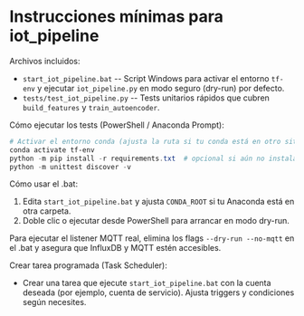 # Instrucciones mínimas para iot_pipeline

Archivos incluidos:

- `start_iot_pipeline.bat` -- Script Windows para activar el entorno `tf-env` y ejecutar `iot_pipeline.py` en modo seguro (dry-run) por defecto.
- `tests/test_iot_pipeline.py` -- Tests unitarios rápidos que cubren `build_features` y `train_autoencoder`.

Cómo ejecutar los tests (PowerShell / Anaconda Prompt):

```powershell
# Activar el entorno conda (ajusta la ruta si tu conda está en otro sitio)
conda activate tf-env
python -m pip install -r requirements.txt  # opcional si aún no instalaste deps
python -m unittest discover -v
```

Cómo usar el .bat:

1. Edita `start_iot_pipeline.bat` y ajusta `CONDA_ROOT` si tu Anaconda está en otra carpeta.
2. Doble clic o ejecutar desde PowerShell para arrancar en modo dry-run.

Para ejecutar el listener MQTT real, elimina los flags `--dry-run --no-mqtt` en el .bat y asegura que InfluxDB y MQTT estén accesibles.

Crear tarea programada (Task Scheduler):

- Crear una tarea que ejecute `start_iot_pipeline.bat` con la cuenta deseada (por ejemplo, cuenta de servicio). Ajusta triggers y condiciones según necesites.
